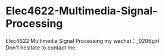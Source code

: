 # Elec4622-Multimedia-Signal-Processing
Elec4622 Multimedia Signal Processing my wechat：_0206girl Don't hesitate to contact me
